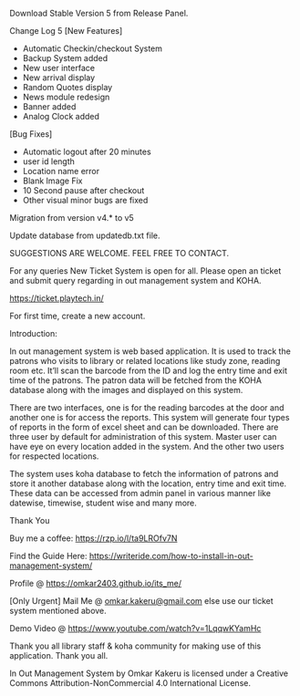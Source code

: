 Download Stable Version 5 from Release Panel.

Change Log 5
[New Features]
* Automatic Checkin/checkout System
* Backup System added
* New user interface
* New arrival display
* Random Quotes display
* News module redesign
* Banner added
* Analog Clock added

[Bug Fixes]
* Automatic logout after 20 minutes
* user id length
* Location name error
* Blank Image Fix
* 10 Second pause after checkout
* Other visual minor bugs are fixed

Migration from version v4.* to v5

Update database from updatedb.txt file.

SUGGESTIONS ARE WELCOME. FEEL FREE TO CONTACT.

For any queries New Ticket System is open for all. Please open an ticket and submit query regarding in out management system and KOHA.

https://ticket.playtech.in/

For first time, create a new account. 

Introduction:

In out management system is web based application. It is used to track the patrons who visits to library or related locations like study zone, reading room etc. It’ll scan the barcode from the ID and log the entry time and exit time of the patrons. The patron data will be fetched from the KOHA database along with the images and displayed on this system.

There are two interfaces, one is for the reading barcodes at the door and another one is for access the reports. This system will generate four types of reports in the form of excel sheet and can be downloaded. There are three user by default for administration of this system. Master user can have eye on every location added in the system. And the other two users for respected locations.

The system uses koha database to fetch the information of patrons and store it another database along with the location, entry time and exit time. These data can be accessed from admin panel in various manner like datewise, timewise, student wise and many more.

Thank You

Buy me a coffee: https://rzp.io/l/ta9LROfv7N

Find the Guide Here: https://writeride.com/how-to-install-in-out-management-system/

Profile @ https://omkar2403.github.io/its_me/

[Only Urgent] Mail Me @ omkar.kakeru@gmail.com else use our ticket system mentioned above.

Demo Video @ https://www.youtube.com/watch?v=1LqqwKYamHc

Thank you all library staff & koha community for making use of this application. Thank you all.

In Out Management System by Omkar Kakeru is licensed under a Creative Commons Attribution-NonCommercial 4.0 International License.

